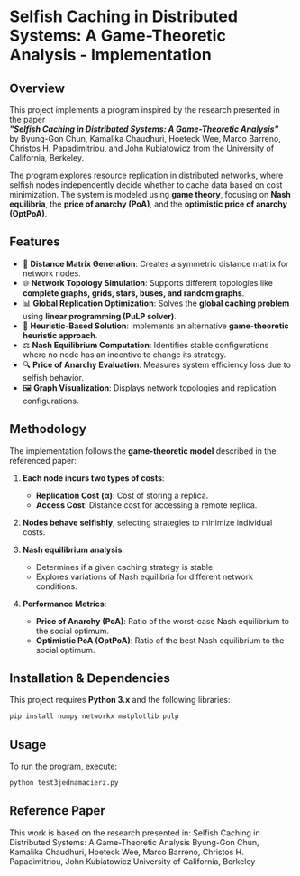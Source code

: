 # **Selfish Caching in Distributed Systems: A Game-Theoretic Analysis - Implementation**

## **Overview**
This project implements a program inspired by the research presented in the paper  
**_"Selfish Caching in Distributed Systems: A Game-Theoretic Analysis"_**  
by Byung-Gon Chun, Kamalika Chaudhuri, Hoeteck Wee, Marco Barreno, Christos H. Papadimitriou, and John Kubiatowicz from the University of California, Berkeley.

The program explores resource replication in distributed networks, where selfish nodes independently decide whether to cache data based on cost minimization. The system is modeled using **game theory**, focusing on **Nash equilibria**, the **price of anarchy (PoA)**, and the **optimistic price of anarchy (OptPoA)**.

## **Features**
- 📌 **Distance Matrix Generation**: Creates a symmetric distance matrix for network nodes.
- 🌐 **Network Topology Simulation**: Supports different topologies like **complete graphs, grids, stars, buses, and random graphs**.
- 📊 **Global Replication Optimization**: Solves the **global caching problem** using **linear programming (PuLP solver)**.
- 🎯 **Heuristic-Based Solution**: Implements an alternative **game-theoretic heuristic approach**.
- ⚖️ **Nash Equilibrium Computation**: Identifies stable configurations where no node has an incentive to change its strategy.
- 🔍 **Price of Anarchy Evaluation**: Measures system efficiency loss due to selfish behavior.
- 🖼 **Graph Visualization**: Displays network topologies and replication configurations.

## **Methodology**
The implementation follows the **game-theoretic model** described in the referenced paper:

1. **Each node incurs two types of costs**:
   - **Replication Cost (α)**: Cost of storing a replica.
   - **Access Cost**: Distance cost for accessing a remote replica.

2. **Nodes behave selfishly**, selecting strategies to minimize individual costs.

3. **Nash equilibrium analysis**:
   - Determines if a given caching strategy is stable.
   - Explores variations of Nash equilibria for different network conditions.

4. **Performance Metrics**:
   - **Price of Anarchy (PoA)**: Ratio of the worst-case Nash equilibrium to the social optimum.
   - **Optimistic PoA (OptPoA)**: Ratio of the best Nash equilibrium to the social optimum.

## **Installation & Dependencies**
This project requires **Python 3.x** and the following libraries:

```bash
pip install numpy networkx matplotlib pulp
```

## **Usage**
To run the program, execute:

```bash
python test3jednamacierz.py
```
## **Reference Paper**
This work is based on the research presented in:
Selfish Caching in Distributed Systems: A Game-Theoretic Analysis
Byung-Gon Chun, Kamalika Chaudhuri, Hoeteck Wee, Marco Barreno, Christos H. Papadimitriou, John Kubiatowicz
University of California, Berkeley
